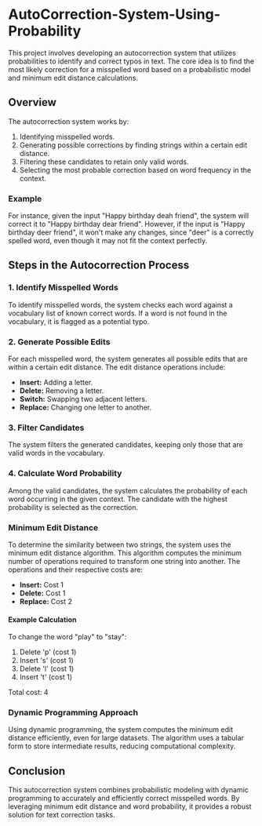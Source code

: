 # AutoCorrection-System-Using-Probability

This project involves developing an autocorrection system that utilizes probabilities to identify and correct typos in text. The core idea is to find the most likely correction for a misspelled word based on a probabilistic model and minimum edit distance calculations.

## Overview

The autocorrection system works by:
1. Identifying misspelled words.
2. Generating possible corrections by finding strings within a certain edit distance.
3. Filtering these candidates to retain only valid words.
4. Selecting the most probable correction based on word frequency in the context.

### Example

For instance, given the input "Happy birthday deah friend", the system will correct it to "Happy birthday dear friend". However, if the input is "Happy birthday deer friend", it won't make any changes, since "deer" is a correctly spelled word, even though it may not fit the context perfectly.

## Steps in the Autocorrection Process

### 1. Identify Misspelled Words

To identify misspelled words, the system checks each word against a vocabulary list of known correct words. If a word is not found in the vocabulary, it is flagged as a potential typo.

### 2. Generate Possible Edits

For each misspelled word, the system generates all possible edits that are within a certain edit distance. The edit distance operations include:
- **Insert:** Adding a letter.
- **Delete:** Removing a letter.
- **Switch:** Swapping two adjacent letters.
- **Replace:** Changing one letter to another.

### 3. Filter Candidates

The system filters the generated candidates, keeping only those that are valid words in the vocabulary.

### 4. Calculate Word Probability

Among the valid candidates, the system calculates the probability of each word occurring in the given context. The candidate with the highest probability is selected as the correction.

### Minimum Edit Distance

To determine the similarity between two strings, the system uses the minimum edit distance algorithm. This algorithm computes the minimum number of operations required to transform one string into another. The operations and their respective costs are:
- **Insert:** Cost 1
- **Delete:** Cost 1
- **Replace:** Cost 2

#### Example Calculation

To change the word "play" to "stay":
1. Delete 'p' (cost 1)
2. Insert 's' (cost 1)
3. Delete 'l' (cost 1)
4. Insert 't' (cost 1)

Total cost: 4

### Dynamic Programming Approach

Using dynamic programming, the system computes the minimum edit distance efficiently, even for large datasets. The algorithm uses a tabular form to store intermediate results, reducing computational complexity.

## Conclusion

This autocorrection system combines probabilistic modeling with dynamic programming to accurately and efficiently correct misspelled words. By leveraging minimum edit distance and word probability, it provides a robust solution for text correction tasks.
